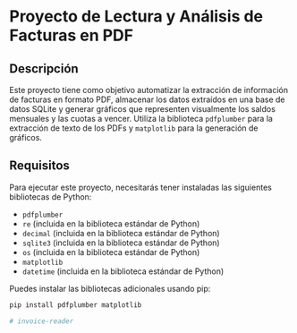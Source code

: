 # Proyecto de Lectura y Análisis de Facturas en PDF

## Descripción

Este proyecto tiene como objetivo automatizar la extracción de información de facturas en formato PDF, almacenar los datos extraídos en una base de datos SQLite y generar gráficos que representen visualmente los saldos mensuales y las cuotas a vencer. Utiliza la biblioteca `pdfplumber` para la extracción de texto de los PDFs y `matplotlib` para la generación de gráficos.

## Requisitos

Para ejecutar este proyecto, necesitarás tener instaladas las siguientes bibliotecas de Python:

- `pdfplumber`
- `re` (incluida en la biblioteca estándar de Python)
- `decimal` (incluida en la biblioteca estándar de Python)
- `sqlite3` (incluida en la biblioteca estándar de Python)
- `os` (incluida en la biblioteca estándar de Python)
- `matplotlib`
- `datetime` (incluida en la biblioteca estándar de Python)

Puedes instalar las bibliotecas adicionales usando pip:

```bash
pip install pdfplumber matplotlib

# invoice-reader

